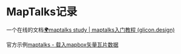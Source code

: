 # MapTalks记录

一个在线的文档[🌍maptalks study | maptalks入门教程 (glicon.design)](https://mdpress.glicon.design/p/5enoiCkUaADcSh76yCKjp/)

官方示例[maptalks - 载入mapbox矢量瓦片数据](http://examples.maptalks.com/examples/cn/vector/vtlayer/load-mapbox)